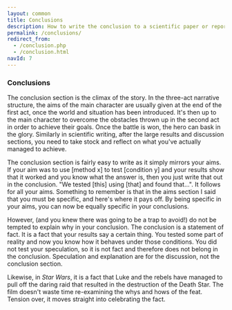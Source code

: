```yaml
---
layout: common
title: Conclusions
description: How to write the conclusion to a scientific paper or report
permalink: /conclusions/
redirect_from:
  - /conclusion.php
  - /conclusion.html
navId: 7
---
```


### Conclusions

The conclusion section is the climax of the story. In the three-act narrative structure, the aims of the main character are usually given at the end of the first act, once the world and situation has been introduced. It's then up to the main character to overcome the obstacles thrown up in the second act in order to achieve their goals. Once the battle is won, the hero can bask in the glory. Similarly in scientific writing, after the large results and discussion sections, you need to take stock and reflect on what you've actually managed to achieve.

The conclusion section is fairly easy to write as it simply mirrors your aims. If your aim was to use [method x] to test [condition y] and your results show that it worked and you know what the answer is, then you just write that out in the conclusion. "We tested [this] using [that] and found that...". It follows for all your aims. Something to remember is that in the aims section I said that you must be specific, and here's where it pays off. By being specific in your aims, you can now be equally specific in your conclusions.

However, (and you knew there was going to be a trap to avoid!) do not be tempted to explain why in your conclusion. The conclusion is a statement of fact. It is a fact that your results say a certain thing. You tested some part of reality and now you know how it behaves under those conditions. You did not test your speculation, so it is not fact and therefore does not belong in the conclusion. Speculation and explanation are for the discussion, not the conclusion section.

Likewise, in _Star Wars_, it is a fact that Luke and the rebels have managed to pull off the daring raid that resulted in the destruction of the Death Star. The film doesn't waste time re-examining the whys and hows of the feat. Tension over, it moves straight into celebrating the fact.
